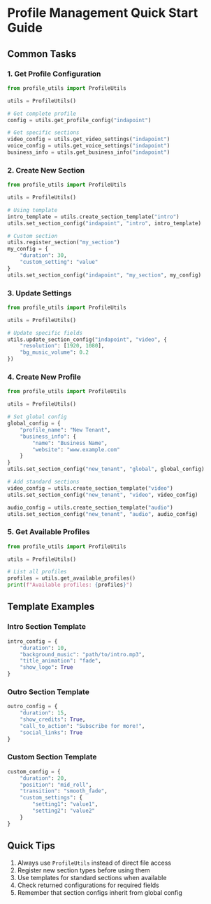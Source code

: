 # Profile Management Quick Start Guide

## Common Tasks

### 1. Get Profile Configuration
```python
from profile_utils import ProfileUtils

utils = ProfileUtils()

# Get complete profile
config = utils.get_profile_config("indapoint")

# Get specific sections
video_config = utils.get_video_settings("indapoint")
voice_config = utils.get_voice_settings("indapoint")
business_info = utils.get_business_info("indapoint")
```

### 2. Create New Section
```python
from profile_utils import ProfileUtils

utils = ProfileUtils()

# Using template
intro_template = utils.create_section_template("intro")
utils.set_section_config("indapoint", "intro", intro_template)

# Custom section
utils.register_section("my_section")
my_config = {
    "duration": 30,
    "custom_setting": "value"
}
utils.set_section_config("indapoint", "my_section", my_config)
```

### 3. Update Settings
```python
from profile_utils import ProfileUtils

utils = ProfileUtils()

# Update specific fields
utils.update_section_config("indapoint", "video", {
    "resolution": [1920, 1080],
    "bg_music_volume": 0.2
})
```

### 4. Create New Profile
```python
from profile_utils import ProfileUtils

utils = ProfileUtils()

# Set global config
global_config = {
    "profile_name": "New Tenant",
    "business_info": {
        "name": "Business Name",
        "website": "www.example.com"
    }
}
utils.set_section_config("new_tenant", "global", global_config)

# Add standard sections
video_config = utils.create_section_template("video")
utils.set_section_config("new_tenant", "video", video_config)

audio_config = utils.create_section_template("audio")
utils.set_section_config("new_tenant", "audio", audio_config)
```

### 5. Get Available Profiles
```python
from profile_utils import ProfileUtils

utils = ProfileUtils()

# List all profiles
profiles = utils.get_available_profiles()
print(f"Available profiles: {profiles}")
```

## Template Examples

### Intro Section Template
```python
intro_config = {
    "duration": 10,
    "background_music": "path/to/intro.mp3",
    "title_animation": "fade",
    "show_logo": True
}
```

### Outro Section Template
```python
outro_config = {
    "duration": 15,
    "show_credits": True,
    "call_to_action": "Subscribe for more!",
    "social_links": True
}
```

### Custom Section Template
```python
custom_config = {
    "duration": 20,
    "position": "mid_roll",
    "transition": "smooth_fade",
    "custom_settings": {
        "setting1": "value1",
        "setting2": "value2"
    }
}
```

## Quick Tips

1. Always use `ProfileUtils` instead of direct file access
2. Register new section types before using them
3. Use templates for standard sections when available
4. Check returned configurations for required fields
5. Remember that section configs inherit from global config
